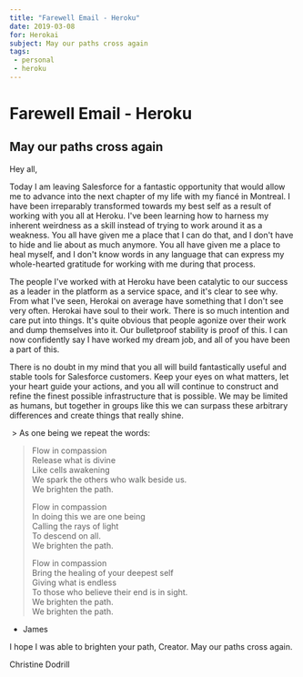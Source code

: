 ```yaml
---
title: "Farewell Email - Heroku"
date: 2019-03-08
for: Herokai
subject: May our paths cross again
tags:
 - personal
 - heroku
---
```


# Farewell Email - Heroku

## May our paths cross again

Hey all,

Today I am leaving Salesforce for a fantastic opportunity that would allow me to advance into the next chapter of my life with my fiancé in Montreal. I have been irreparably transformed towards my best self as a result of working with you all at Heroku. I've been learning how to harness my inherent weirdness as a skill instead of trying to work around it as a weakness. You all have given me a place that I can do that, and I don't have to hide and lie about as much anymore. You all have given me a place to heal myself, and I don't know words in any language that can express my whole-hearted gratitude for working with me during that process. 

The people I've worked with at Heroku have been catalytic to our success as a leader in the platform as a service space, and it's clear to see why. From what I've seen, Herokai on average have something that I don't see very often. Herokai have soul to their work. There is so much intention and care put into things. It's quite obvious that people agonize over their work and dump themselves into it. Our bulletproof stability is proof of this. I can now confidently say I have worked my dream job, and all of you have been a part of this.

There is no doubt in my mind that you all will build fantastically useful and stable tools for Salesforce customers. Keep your eyes on what matters, let your heart guide your actions, and you all will continue to construct and refine the finest possible infrastructure that is possible. We may be limited as humans, but together in groups like this we can surpass these arbitrary differences and create things that really shine. 

 > As one being we repeat the words:   
>  
> Flow in compassion  
> Release what is divine  
> Like cells awakening  
> We spark the others who walk beside us.  
> We brighten the path.  
>  
> Flow in compassion  
> In doing this we are one being  
> Calling the rays of light  
> To descend on all.  
> We brighten the path.  
>  
> Flow in compassion  
> Bring the healing of your deepest self  
> Giving what is endless  
> To those who believe their end is in sight.  
> We brighten the path.  
> We brighten the path.  

- James

I hope I was able to brighten your path, Creator. May our paths cross again.

Christine Dodrill
